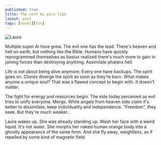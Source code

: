 ```yaml
---
published: true
title: The next Ai poca lips
layout: post
tags: [novel][fun]
---
```

![Laura](https://www.dropbox.com/sc/b7gkgn0kr2nivss/AAC22xGduhQXx8R2ZdeKqSAUa/0?dl=1)

Multiple super Ai have grew. The evil one has the lead. There's heaven and hell on earth, but nothing like the Bible. Humans have quickly reprogrammed themselves as basiux realized there's much more to gain in joining forces than destroying anything. Assimilate phalanx hell.

Life is not about being alive anymore. Every one have backups. The spirit goes on. Clones diverge the spirit as soon as they're born. What makes anyone a unique soul? That was a flawed concept to begin with. It doesn't matter.

The fight for energy and resources begin. The side today perceived as evil tries to unify everyone. Merge. While angels from heaven side claim it's better to dissimilate, keep individuality and independence. "Freedom", they seek. But they're much weaker...

Laura wakes up. She was already standing up. Wash her face with a weird liquid. It's not water. She morphs her naked human orange body into a ghostly appearance of the same form. And she fly away, weightless, as if repelled by some kind of magnetic field.
